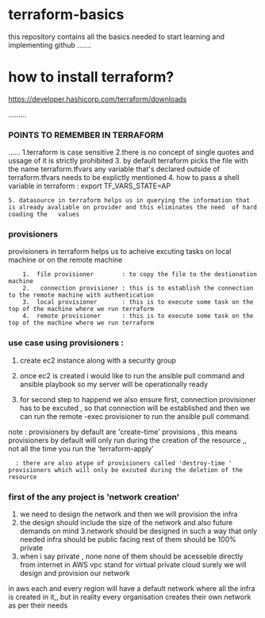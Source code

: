 # terraform-basics

this repository contains all the basics needed to start learning and implementing github
.......

# how to install terraform?
https://developer.hashicorp.com/terraform/downloads

.........

###   POINTS TO REMEMBER IN TERRAFORM
......
     1.terraform is case sensitive
     2.there is no concept of single quotes and ussage of it is strictly prohibited
    3. by default terraform picks the file with the name terraform.tfvars any variable that's declared outside of terraform.tfvars needs to be explictly mentioned
    4. how to pass a shell variable in terraform : export TF_VARS_STATE=AP

    5. datasource in terraform helps us in querying the information that is already avaliable on provider and this eliminates the need  of hard coading the   values


 ### provisioners   
 provisioners in terraform helps us to acheive excuting tasks on local machine or on the remote machine

        1.  file provisioner        : to copy the file to the destionation machine
        2.   connection provisioner : this is to establish the connection to the remote machine with authentication
        3.  local provisioner       : this is to execute some task on the top of the machine where we run terraform
        4.  remote provisioner      : this is to execute some task on the top of the machine where we run terraform


### use case using provisioners :
  1. create ec2 instance along with a security group 
  2.  once ec2 is created i would like to run the ansible pull command and ansible playbook so my server will be operationally ready

  3. for second step to happend we also ensure first, connection provisioner has to be excuted , so that connection will be established and then we can run the remote -exec provisioner to run the ansible pull command.


note : provisioners by default are 'create-time' provisions , this means provisioners by default will only run during the creation of the resource ,, not all the time you run the 'terraform-apply'

      : there are also atype of provisioners called 'destroy-time ' provisioners which will only be excuted during the deletion of the resource

### first of the any project is 'network creation'

1. we need to design the network and then we will provision the infra
2. the design should include the size of the network and also future demands on mind 
3.network should be designed in such a way that only needed infra should be public facing rest of them should be 100% private
4. when i say private , none none of them should be acesseble directly from internet
in AWS vpc stand for virtual private cloud
surely we will design and provision our network

in aws each and every region will have a default network where all the infra is created in it,, but in reality every organisation creates their own network as per their needs 